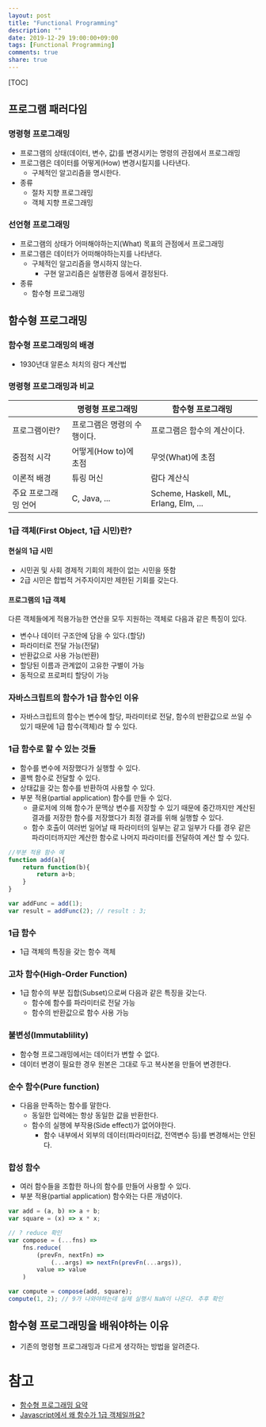 ```yaml
---
layout: post
title: "Functional Programming"
description: ""
date: 2019-12-29 19:00:00+09:00
tags: [Functional Programming]
comments: true
share: true
---
```


[TOC]



## 프로그램 패러다임

### 명령형 프로그래밍

- 프로그램의 상태(데이터, 변수, 값)를 변경시키는 명령의 관점에서 프로그래밍
- 프로그램은 데이터를 어떻게(How) 변경시킬지를 나타낸다.
  - 구체적인 알고리즘을 명시한다.
- 종류
  - 절차 지향 프로그래밍
  - 객체 지향 프로그래밍



### 선언형 프로그래밍

- 프로그램의 상태가 어떠해야하는지(What) 목표의 관점에서 프로그래밍
- 프로그램은 데이터가 어떠해야하는지를 나타낸다.
  - 구체적인 알고리즘을 명시하지 않는다.
    - 구현 알고리즘은 실행환경 등에서 결정된다.
- 종류
  - 함수형 프로그래밍





## 함수형 프로그래밍

### 함수형 프로그래밍의 배경

- 1930년대 알론소 처치의 람다 계산법



### 명령형 프로그래밍과 비교

|                      | 명령형 프로그래밍           | 함수형 프로그래밍                     |
| -------------------- | --------------------------- | ------------------------------------- |
| 프로그램이란?        | 프로그램은 명령의 수행이다. | 프로그램은 함수의 계산이다.           |
| 중점적 시각          | 어떻게(How to)에 초점       | 무엇(What)에 초점                     |
| 이론적 배경          | 튜링 머신                   | 람다 계산식                           |
| 주요 프로그래밍 언어 | C, Java, ...                | Scheme, Haskell, ML, Erlang, Elm, ... |



### 1급 객체(First Object, 1급 시민)란?

#### 현실의 1급 시민

- 시민권 및 사회 경제적 기회의 제한이 없는 시민을 뜻함
- 2급 시민은 합법적 거주자이지만 제한된 기회를 갖는다.



#### 프로그램의 1급 객체

다른 객체들에게 적용가능한 연산을 모두 지원하는 객체로 다음과 같은 특징이 있다.

- 변수나 데이터 구조안에 담을 수 있다.(할당)
- 파라미터로 전달 가능(전달)
- 반환값으로 사용 가능(반환)
- 할당된 이름과 관계없이 고유한 구별이 가능
- 동적으로 프로퍼티 할당이 가능



### 자바스크립트의 함수가 1급 함수인 이유

- 자바스크립트의 함수는 변수에 할당, 파라미터로 전달, 함수의 반환값으로 쓰일 수 있기 때문에 1급 함수(객체)라 할 수 있다.



### 1급 함수로 할 수 있는 것들

- 함수를 변수에 저장했다가 실행할 수 있다.
- 콜백 함수로 전달할 수 있다.
- 상태값을 갖는 함수를 반환하여 사용할 수 있다.
- 부분 적용(partial application) 함수를 만들 수 있다.
  - 클로저에 의해 함수가 문맥상 변수를 저장할 수 있기 때문에 중간까지만 계산된 결과를 저장한 함수를 저장했다가 최정 결과를 위해 실행할 수 있다.
  - 함수 호출이 여러번 일어날 때 파라미터의 일부는 같고 일부가 다를 경우 같은 파라미터까지만 계산한 함수로 나머지 파라미터를 전달하여 계산 할 수 있다.



```js
//부분 적용 함수 예
function add(a){
	return function(b){
		return a+b;
	}
}

var addFunc = add(1);
var result = addFunc(2); // result : 3;
```



### 1급 함수

- 1급 객체의 특징을 갖는 함수 객체



### 고차 함수(High-Order Function)

- 1급 함수의 부분 집합(Subset)으로써 다음과 같은 특징을 갖는다.
  - 함수에 함수를 파라미터로 전달 가능
  - 함수의 반환값으로 함수 사용 가능



### 불변성(Immutablility)

- 함수형 프로그래밍에서는 데이터가 변할 수 없다.
- 데이터 변경이 필요한 경우 원본은 그대로 두고 복사본을 만들어 변경한다.



### 순수 함수(Pure function)

- 다음을 만족하는 함수를 말한다.
  - 동일한 입력에는 항상 동일한 값을 반환한다.
  - 함수의 실행에 부작용(Side effect)가 없어야한다.
    - 함수 내부에서 외부의 데이터(파라미터값, 전역변수 등)를 변경해서는 안된다.



### 합성 함수

- 여러 함수들을 조합한 하나의 함수를 만들어 사용할 수 있다.
- 부분 적용(partial application) 함수와는 다른 개념이다.

```js
var add = (a, b) => a + b;
var square = (x) => x * x;

// ? reduce 확인
var compose = (...fns) =>
	fns.reduce(
		(prevFn, nextFn) =>
			(...args) => nextFn(prevFn(...args)),
		value => value
	)

var compute = compose(add, square);
compute(1, 2); // 9가 나와야하는데 실제 실행시 NaN이 나온다. 추후 확인
```





## 함수형 프로그래밍을 배워야하는 이유

- 기존의 명령형 프로그래밍과 다르게 생각하는 방법을 알려준다.



# 참고

- [함수형 프로그래밍 요약](https://velog.io/@kyusung/%ED%95%A8%EC%88%98%ED%98%95-%ED%94%84%EB%A1%9C%EA%B7%B8%EB%9E%98%EB%B0%8D-%EC%9A%94%EC%95%BD)
- [Javascript에서 왜 함수가 1급 객체일까요?](https://medium.com/@soeunlee/javascript%EC%97%90%EC%84%9C-%EC%99%9C-%ED%95%A8%EC%88%98%EA%B0%80-1%EA%B8%89-%EA%B0%9D%EC%B2%B4%EC%9D%BC%EA%B9%8C%EC%9A%94-cc6bd2a9ecac)